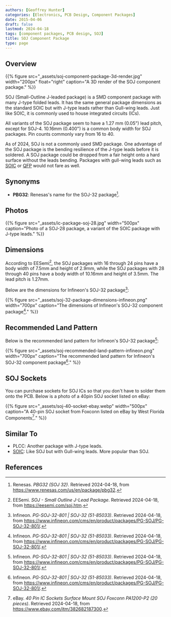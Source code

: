 ```yaml
---
authors: [Geoffrey Hunter]
categories: [Electronics, PCB Design, Component Packages]
date: 2015-04-06
draft: false
lastmod: 2024-04-18
tags: [component packages, PCB design, SOJ]
title: SOJ Component Package
type: page
---
```


## Overview

{{% figure src="_assets/soj-component-package-3d-render.jpg" width="200px" float="right" caption="A 3D render of the SOJ component package."  %}}

SOJ (Small-Outline J-leaded package) is a SMD component package with many J-type folded leads. It has the same general package dimensions as the standard SOIC but with J-type leads rather than Gull-wing leads. Just like SOIC, it is commonly used to house integrated circuits (ICs).

All variants of the SOJ package seem to have a 1.27 mm (0.05") lead pitch, except for SOJ-4. 10.16mm (0.400") is a common body width for SOJ packages. Pin counts commonly vary from 16 to 40.

As of 2024, SOJ is not a commonly used SMD package. One advantage of the SOJ package is the bending resilience of the J-type leads before it is soldered. A SOJ package could be dropped from a fair height onto a hard surface without the leads bending. Packages with gull-wing leads such as [SOIC](/pcb-design/component-packages/soic-component-package/) or [QFP](/pcb-design/component-packages/qfp-component-package/) would not fare as well.

## Synonyms

* **PBG32**: Renesas's name for the SOJ-32 package[^renesas-pbg32-soj-32].

## Photos

{{% figure src="_assets/ic-package-soj-28.jpg" width="500px" caption="Photo of a SOJ-28 package, a variant of the SOIC package with J-type leads." %}}

## Dimensions

According to EESemi[^eesemi-soj], the SOJ packages with 16 through 24 pins have a body width of 7.5mm and height of 2.9mm, while the SOJ packages with 28 through 40 pins have a body width of 10.16mm and height of 3.5mm. The lead pitch is 1.27mm.

Below are the dimensions for Infineon's SOJ-32 package[^infineon-soj-32]:

{{% figure src="_assets/soj-32-package-dimensions-infineon.png" width="700px" caption="The dimensions of Infineon's SOJ-32 component package[^infineon-soj-32]." %}}

## Recommended Land Pattern

Below is the recommended land pattern for Infineon's SOJ-32 package[^infineon-soj-32]:

{{% figure src="_assets/soj-recommended-land-pattern-infineon.png" width="700px" caption="The recommended land pattern for Infineon's SOJ-32 component package[^infineon-soj-32]." %}}

## SOJ Sockets

You can purchase sockets for SOJ ICs so that you don't have to solder them onto the PCB. Below is a photo of a 40pin SOJ socket listed on eBay:

{{% figure src="_assets/soj-40-socket-ebay.webp" width="500px" caption="A 40-pin SOJ socket from Foxconn listed on eBay by West Florida Components[^soj-40-socket-ebay]." %}}

## Similar To

* PLCC: Another package with J-type leads.
* [SOIC](/pcb-design/component-packages/soic-component-package/): Like SOJ but with Gull-wing leads. More popular than SOJ.

## References

[^renesas-pbg32-soj-32]: Renesas. _PBG32 (SOJ 32)_. Retrieved 2024-04-18, from https://www.renesas.com/us/en/package/pbg32.
[^eesemi-soj]: EESemi. _SOJ - Small Outline J-Lead Package_. Retrieved 2024-04-18, from https://eesemi.com/soj.htm.
[^infineon-soj-32]: Infineon. _PG-SOJ-32-801 | SOJ-32 (51-85033)_. Retrieved 2024-04-18, from https://www.infineon.com/cms/en/product/packages/PG-SOJ/PG-SOJ-32-801/.
[^soj-40-socket-ebay]: eBay. _40 Pin IC Sockets Surface Mount SOJ Foxconn PA1200-P2 (20 pieces)_. Retrieved 2024-04-18, from https://www.ebay.com/itm/382682187300.
